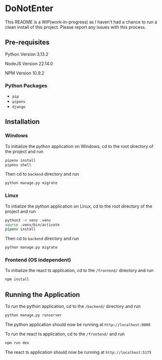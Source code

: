 # DoNotEnter

This README is a WIP(work-in-progress) as I haven't had a chance to run a clean install of this project. Please report any issues with this process.

## Pre-requisites
Python Version 3.13.2

NodeJS Version 22.14.0

NPM Version 10.9.2

### Python Packages
- `pip`
- `pipenv`
- `django`

## Installation

### Windows
To initialize the python application on Windows, cd to the root directory of the project and run
```bash 
pipenv install
pipenv shell
```

Then cd to `backend` directory and run
```bash
python manage.py migrate
```

### Linux
To intialize the python application on Linux, cd to the root directory of the project and run
```bash
python3 -m venv .venv
source .venv/bin/activate
pipenv install
```

Then cd to `backend` directory and run
```bash
python manage.py migrate
```

### Frontend (OS independent)

To initialize the react ts application, cd to the `/frontend/` directory and run
```bash
npm install
```

## Running the Application
To run the python application, cd to the `/backend/` directory and run
```bash
python manage.py runserver
```
The python application should now be running at `http://localhost:8000`

To run the react ts application, cd to the `/frontend/` and run
```bash
npm run dev
```
The react ts application should now be running at `http://localhost:5175`
